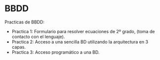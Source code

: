 # BBDD
Practicas de BBDD:
- Practica 1: Formulario para resolver ecuaciones de 2º grado, (toma de contacto con el lenguaje).
- Practica 2: Acceso a una sencilla BD utilizando la arquitectura en 3 capas.
- Practica 3: Acceso programático a una BD.
